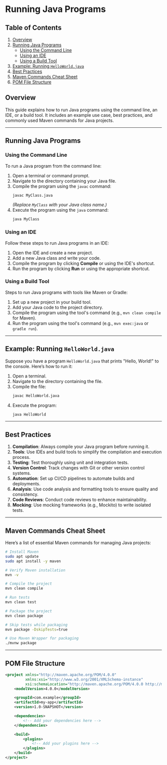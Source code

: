 # Running Java Programs

## Table of Contents
1. [Overview](#overview)
2. [Running Java Programs](#running-java-programs)
    - [Using the Command Line](#using-the-command-line)
    - [Using an IDE](#using-an-ide)
    - [Using a Build Tool](#using-a-build-tool)
3. [Example: Running `HelloWorld.java`](#example-running-helloworldjava)
4. [Best Practices](#best-practices)
5. [Maven Commands Cheat Sheet](#maven-commands-cheat-sheet)
6. [POM File Structure](#pom-file-structure)

## Overview
This guide explains how to run Java programs using the command line, an IDE, or a build tool. It includes an example use case, best practices, and commonly used Maven commands for Java projects.

---

## Running Java Programs

### Using the Command Line
To run a Java program from the command line:

1. Open a terminal or command prompt.
2. Navigate to the directory containing your Java file.
3. Compile the program using the `javac` command:
   ```bash
   javac MyClass.java
   ```
   *(Replace `MyClass` with your Java class name.)*
4. Execute the program using the `java` command:
   ```bash
   java MyClass
   ```

### Using an IDE
Follow these steps to run Java programs in an IDE:

1. Open the IDE and create a new project.
2. Add a new Java class and write your code.
3. Compile the program by clicking **Compile** or using the IDE's shortcut.
4. Run the program by clicking **Run** or using the appropriate shortcut.

### Using a Build Tool
Steps to run Java programs with tools like Maven or Gradle:

1. Set up a new project in your build tool.
2. Add your Java code to the project directory.
3. Compile the program using the tool's command (e.g., `mvn clean compile` for Maven).
4. Run the program using the tool's command (e.g., `mvn exec:java` or `gradle run`).

---

## Example: Running `HelloWorld.java`

Suppose you have a program `HelloWorld.java` that prints "Hello, World!" to the console. Here’s how to run it:

1. Open a terminal.
2. Navigate to the directory containing the file.
3. Compile the file:
   ```bash
   javac HelloWorld.java
   ```
4. Execute the program:
   ```bash
   java HelloWorld
   ```

---

## Best Practices

1. **Compilation**: Always compile your Java program before running it.
2. **Tools**: Use IDEs and build tools to simplify the compilation and execution process.
3. **Testing**: Test thoroughly using unit and integration tests.
4. **Version Control**: Track changes with Git or other version control systems.
5. **Automation**: Set up CI/CD pipelines to automate builds and deployments.
6. **Analysis**: Use code analysis and formatting tools to ensure quality and consistency.
7. **Code Reviews**: Conduct code reviews to enhance maintainability.
8. **Mocking**: Use mocking frameworks (e.g., Mockito) to write isolated tests.

---

## Maven Commands Cheat Sheet

Here’s a list of essential Maven commands for managing Java projects:

```bash
# Install Maven
sudo apt update
sudo apt install -y maven

# Verify Maven installation
mvn -v

# Compile the project
mvn clean compile

# Run tests
mvn clean test

# Package the project
mvn clean package

# Skip tests while packaging
mvn package -DskipTests=true

# Use Maven Wrapper for packaging
./mvnw package
```

---

## POM File Structure
```xml
<project xmlns="http://maven.apache.org/POM/4.0.0"
         xmlns:xsi="http://www.w3.org/2001/XMLSchema-instance"
         xsi:schemaLocation="http://maven.apache.org/POM/4.0.0 http://maven.apache.org/xsd/maven-4.0.0.xsd">
    <modelVersion>4.0.0</modelVersion>

    <groupId>com.example</groupId>
    <artifactId>my-app</artifactId>
    <version>1.0-SNAPSHOT</version>

    <dependencies>
        <!-- Add your dependencies here -->
    </dependencies>

    <build>
        <plugins>
            <!-- Add your plugins here -->
        </plugins>
    </build>
</project>
```
